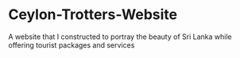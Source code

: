 # Ceylon-Trotters-Website
A website that I constructed to portray the beauty of Sri Lanka while offering tourist packages and services
